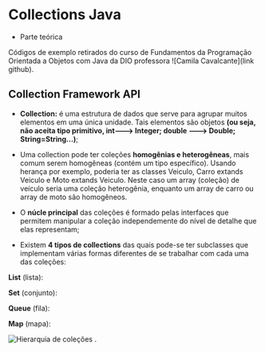 # Collections Java

- Parte teórica

Códigos de exemplo retirados do curso de Fundamentos da Programação Orientada a Objetos com Java da DIO professora ![Camila Cavalcante](link github).

## Collection Framework API

- **Collection:** é uma estrutura de dados que serve para agrupar muitos elementos em uma única unidade. Tais elementos são objetos **(ou seja, não aceita tipo primitivo, int---> Integer; double ---> Double; String=String...)**;

- Uma collection pode ter coleções **homogênias e heterogêneas**, mais comum serem homogêneas (contém um tipo específico). Usando herança por exemplo, poderia ter as classes Veiculo, Carro extands Veiculo e Moto extands Veiculo. Neste caso um array (coleção) de veículo seria uma coleção heterogênia, enquanto um array de carro ou array de moto são homogêneos.

- O **núcle principal** das coleções é formado pelas interfaces que permitem manipular a coleção independemente do nível de detalhe que elas representam;

- Existem **4 tipos de collections** das quais pode-se ter subclasses que implementam várias formas diferentes de se trabalhar com cada uma das coleções:

**List** (lista):

**Set** (conjunto):

**Queue** (fila):

**Map** (mapa):

![Hierarquia de coleções](C:\Users\User\Desktop\CollectionsJava) .
